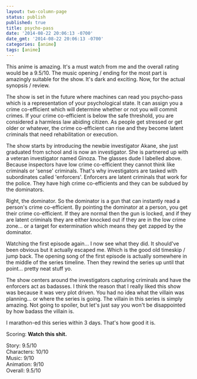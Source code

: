 ```yaml
---
layout: two-column-page
status: publish
published: true
title: psycho-pass
date: '2014-08-22 20:06:13 -0700'
date_gmt: '2014-08-22 20:06:13 -0700'
categories: [anime]
tags: [anime]
---
```

<p>This anime is amazing. It's a must watch from me and the overall rating would be a 9.5&#47;10. The music opening &#47; ending for the most part is amazingly suitable for the show. It's dark and exciting. Now, for the actual synopsis &#47; review.</p>
<p>The show is set in the future where machines can read you psycho-pass which is a representation of your psychological state. It can assign you a crime co-efficient which will determine whether or not you will commit crimes. If your crime co-efficient is below the safe threshold, you are considered a harmless law abiding citizen. As people get stressed or get older or whatever, the crime co-efficient can rise and they become latent criminals that need rehabilitation or execution.</p>
<p>The show starts by introducing the newbie investigator Akane, she just graduated from school and is now an investigator. She is partnered up with a veteran investigator named Ginoza. The glasses dude I labelled above. Because inspectors have low crime co-efficient they cannot think like criminals or 'sense' criminals. That's why investigators are tasked with subordinates called 'enforcers'. Enforcers are latent criminals that work for the police. They have high crime co-efficients and they can be subdued by the dominators.</p>
<p>Right, the dominator. So the dominator is a gun that can instantly read a person's crime co-efficient. By pointing the dominator at a person, you get their crime co-efficient. If they are normal then the gun is locked, and if they are latent criminals they are either knocked out if they are in the low crime zone... or a target for extermination which means they get zapped by the dominator.</p>
<p>Watching the first episode again... I now see what they did. It should've been obvious but it actually escaped me. Which is the good old timeskip &#47; jump back. The opening song of the first episode is actually somewhere in the middle of the series timeline. Then they rewind the series up until that point... pretty neat stuff yo.</p>
<p>The show centers around the investigators capturing criminals and have the enforcers act as badasses. I think the reason that I really liked this show was because it was very plot driven. You had no idea what the villain was planning... or where the series is going. The villain in this series is simply amazing. Not going to spoiler, but let's just say you won't be disappointed by how badass the villain is.</p>
<p>I marathon-ed this series within 3 days. That's how good it is.</p>
<p>Scoring: <strong>Watch this shit.</strong></p>
<p>Story: 9.5&#47;10<br />
Characters: 10&#47;10<br />
Music: 9&#47;10<br />
Animation: 9&#47;10<br />
Overall: 9.5&#47;10</p>
